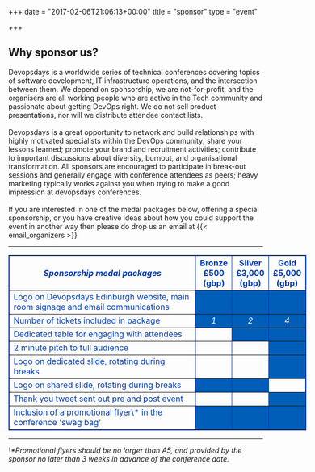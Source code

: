 +++
date = "2017-02-06T21:06:13+00:00"
title = "sponsor"
type = "event"


+++
<h2>Why sponsor us?</h2>
Devopsdays is a worldwide series of technical conferences covering topics of software development, IT infrastructure operations, and the intersection between them.  We depend on sponsorship, we are not-for-profit, and the organisers are all working people who are active in the Tech community and passionate about getting DevOps right.  We do not sell product presentations, nor will we distribute attendee contact lists.
<br>
<br>
Devopsdays is a great opportunity to network and build relationships with highly motivated specialists within the DevOps community; share your lessons learned; promote your brand and recruitment activities; contribute to important discussions about diversity, burnout, and organisational transformation. All sponsors are encouraged to participate in break-out sessions and generally engage with conference attendees as peers; heavy marketing typically works against you when trying to make a good impression at devopsdays conferences.
<br>
<br>
If you are interested in one of the medal packages below, offering a special sponsorship, or you have creative ideas about how you could support the event in another way then please do drop us an email at {{< email_organizers >}}
<hr/>
<div style="width:590px; margin: 0 auto;">
<table border=1 cellspacing=1 cellpadding=3 style="color:#003CB6" bordercolor="003CB6">
  <tr>
    <th><i>Sponsorship medal packages</i></th>
    <th><center><b>Bronze<br />£500<br />(gbp)</center></b></th>
    <th><center><b>Silver<br />£3,000<br />(gbp)</center></b></th>
    <th><center><b>Gold<br />£5,000<br />(gbp)</center></b></th>
  </tr>
<tr>
  <td>Logo on Devopsdays Edinburgh website, main room signage and email communications</td>
  <td bgcolor="005EB8">&nbsp;</td>
  <td bgcolor="005EB8">&nbsp;</td>
  <td bgcolor="005EB8">&nbsp;</td>
</tr>
<tr>
  <td>Number of tickets included in package</td>
  <td bgcolor="005EB8" style="color:white" ><center><i>1</i></center></td>
  <td bgcolor="005EB8" style="color:white" ><center><i>2</i></center></td>
  <td bgcolor="005EB8" style="color:white" ><center><i>4</i></center></td>
</tr>
<tr>
  <td>Dedicated table for engaging with attendees</td>
  <td>&nbsp;</td>
  <td bgcolor="005EB8" ><center><i></i></center></td>
  <td bgcolor="005EB8" ><center><i></i></center></td>
</tr>
<tr>
  <td>2 minute pitch to full audience</td>
  <td>&nbsp;</td>
  <td>&nbsp;</td>
  <td bgcolor="005EB8"  >&nbsp;</td>
  </tr>
</tr>
<tr>
  <td>Logo on dedicated slide, rotating during breaks</td>
  <td>&nbsp;</td>
  <td >&nbsp;</td>
  <td bgcolor="005EB8" >&nbsp;</td>
</tr>
<tr>
  <td>Logo on shared slide, rotating during breaks</td>
  <td bgcolor="005EB8" >&nbsp;</td>
  <td bgcolor="005EB8" >&nbsp;</td>
  <td>&nbsp;</td>
</tr>
<tr>
  <td>Thank you tweet sent out pre and post event</td>
  <td>&nbsp;</td><td >&nbsp;</td><td bgcolor="005EB8" >&nbsp;</td>
</tr>
<tr>
  <td>Inclusion of a promotional flyer\* in the conference 'swag bag'</td>
  <td bgcolor="005EB8" >&nbsp;</td>
  <td bgcolor="005EB8" >&nbsp;</td>
  <td bgcolor="005EB8" >&nbsp;</td>
</tr>
</table>
</div>
<hr/>
<i>\*Promotional flyers should be no larger than A5, and provided by the sponsor no later than 3 weeks in advance of the conference date.</i>

